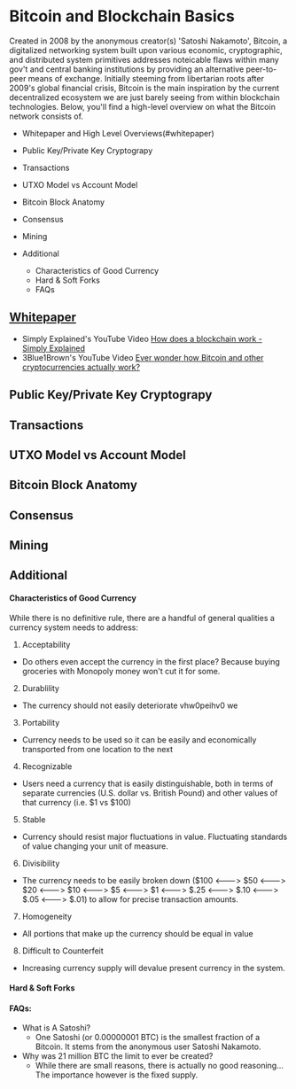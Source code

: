 # Bitcoin and Blockchain Basics
Created in 2008 by the anonymous creator(s) 'Satoshi Nakamoto', Bitcoin, a digitalized networking system built upon various economic, cryptographic, and distributed system primitives addresses noteicable flaws within many gov't and central banking institutions by providing an alternative peer-to-peer means of exchange. Initially steeming from libertarian roots after 2009's global financial crisis, Bitcoin is the main inspiration by the current decentralized ecosystem we are just barely seeing from within blockchain technologies. Below, you'll find a high-level overview on what the Bitcoin network consists of.

* Whitepaper and High Level Overviews(#whitepaper)

* Public Key/Private Key Cryptograpy

* Transactions

* UTXO Model vs Account Model

* Bitcoin Block Anatomy

* Consensus

* Mining

* Additional 
  * Characteristics of Good Currency
  * Hard & Soft Forks
  * FAQs


## [Whitepaper](https://bitcoin.org/bitcoin.pdf)
  * Simply Explained's YouTube Video [How does a blockchain work - Simply Explained](https://www.youtube.com/watch?v=SSo_EIwHSd4) 
  * 3Blue1Brown's YouTube Video [Ever wonder how Bitcoin and other cryptocurrencies actually work?](https://www.youtube.com/watch?v=bBC-nXj3Ng4)

## Public Key/Private Key Cryptograpy

## Transactions

## UTXO Model vs Account Model

## Bitcoin Block Anatomy

## Consensus

## Mining


## Additional
#### Characteristics of Good Currency
While there is no definitive rule, there are a handful of general qualities a currency system needs to address:

 1. Acceptability
  * Do others even accept the currency in the first place? Because buying groceries with Monopoly money won't cut it for some.
 2. Durablility
  * The currency should not easily deteriorate vhw0peihv0 we
 3. Portability
  * Currency needs to be used so it can be easily and economically transported from one location to the next
 4. Recognizable
  * Users need a currency that is easily distinguishable, both in terms of separate currencies (U.S. dollar vs. British Pound) and other values of that currency (i.e. $1 vs $100)
 5. Stable
  * Currency should resist major fluctuations in value. Fluctuating standards of value changing your unit of measure.
 6. Divisibility
  * The currency needs to be easily broken down ($100 <---> $50 <---> $20 <---> $10 <---> $5 <---> $1 <---> $.25 <---> $.10 <---> $.05 <---> $.01) to allow for precise transaction amounts.
 7. Homogeneity
  * All portions that make up the currency should be equal in value  
 8. Difficult to Counterfeit
  * Increasing currency supply will devalue present currency in the system.

#### Hard & Soft Forks

#### FAQs:
 * What is A Satoshi? 
   * One Satoshi (or 0.00000001 BTC) is the smallest fraction of a Bitcoin. It stems from the anonymous user Satoshi Nakamoto.
 * Why was 21 million BTC the limit to ever be created? 
   * While there are small reasons, there is actually no good reasoning... The importance however is the fixed supply.
 
